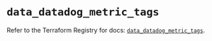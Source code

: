 # `data_datadog_metric_tags`

Refer to the Terraform Registry for docs: [`data_datadog_metric_tags`](https://registry.terraform.io/providers/datadog/datadog/3.65.0/docs/data-sources/metric_tags).
